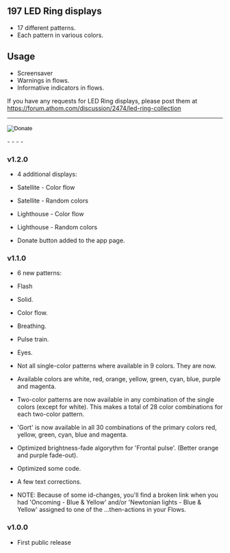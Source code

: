 ## 197 LED Ring displays ##
* 17 different patterns.
* Each pattern in various colors.

## Usage ##
* Screensaver
* Warnings in flows.
* Informative indicators in flows.

If you have any requests for LED Ring displays, please post them at https://forum.athom.com/discussion/2474/led-ring-collection
- - - -
<form action="https://www.paypal.com/cgi-bin/webscr" method="post" target="_top">
<input type="hidden" name="cmd" value="_s-xclick" />
<input type="hidden" name="hosted_button_id" value="9NM9BG9QYMMUG" />
<input type="image" src="https://www.paypal.com/en_US/i/btn/btn_donateCC_LG.gif" border="0" name="submit" title="PayPal - The safer, easier way to pay online!" alt="Donate" />
<img alt="" border="0" src="https://www.paypal.com/en_US/i/scr/pixel.gif" width="1" height="1" />
</form>
- - - -

### v1.2.0 ###
* 4 additional displays: 
 * Satellite - Color flow 
 * Satellite - Random colors
 * Lighthouse - Color flow
 * Lighthouse - Random colors

* Donate button added to the app page.

### v1.1.0 ###
* 6 new patterns: 
 * Flash
 * Solid.
 * Color flow.
 * Breathing.
 * Pulse train.
 * Eyes.

* Not all single-color patterns where available in 9 colors. They are now.
 * Available colors are white, red, orange, yellow, green, cyan, blue, purple and magenta.
* Two-color patterns are now available in any combination of the single colors (except for white).
  This makes a total of 28 color combinations for each two-color pattern.
* 'Gort' is now available in all 30 combinations of the primary colors red, yellow, green, cyan, blue and magenta.
* Optimized brightness-fade algorythm for 'Frontal pulse'. (Better orange and purple fade-out).
* Optimized some code.
* A few text corrections.

* NOTE: Because of some id-changes, you'll find a broken link when you had 'Oncoming - Blue & Yellow' and/or 'Newtonian lights - Blue & Yellow' assigned to one of the ...then-actions in your Flows.

### v1.0.0 ###
* First public release
